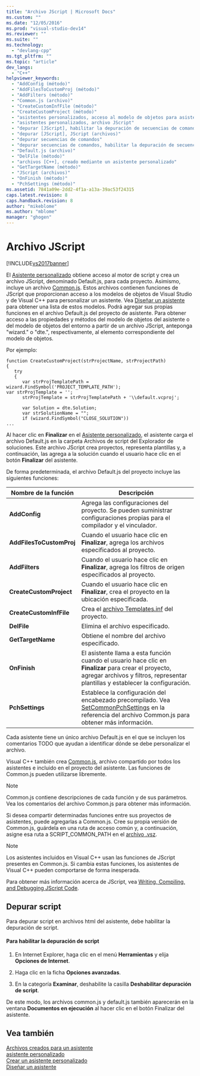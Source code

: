 ```yaml
---
title: "Archivo JScript | Microsoft Docs"
ms.custom: ""
ms.date: "12/05/2016"
ms.prod: "visual-studio-dev14"
ms.reviewer: ""
ms.suite: ""
ms.technology: 
  - "devlang-cpp"
ms.tgt_pltfrm: ""
ms.topic: "article"
dev_langs: 
  - "C++"
helpviewer_keywords: 
  - "AddConfig (método)"
  - "AddFilesToCustomProj (método)"
  - "AddFilters (método)"
  - "Common.js (archivo)"
  - "CreateCustomInfFile (método)"
  - "CreateCustomProject (método)"
  - "asistentes personalizados, acceso al modelo de objetos para asistentes"
  - "asistentes personalizados, archivo JScript"
  - "depurar [JScript], habilitar la depuración de secuencias de comandos"
  - "depurar [JScript], JScript (archivos)"
  - "depurar secuencias de comandos"
  - "depurar secuencias de comandos, habilitar la depuración de secuencias de comandos"
  - "Default.js (archivo)"
  - "DelFile (método)"
  - "archivos [C++], creado mediante un asistente personalizado"
  - "GetTargetName (método)"
  - "JScript (archivos)"
  - "OnFinish (método)"
  - "PchSettings (método)"
ms.assetid: 7841a09e-2dd2-4f1a-a13a-39ac53f24315
caps.latest.revision: 8
caps.handback.revision: 8
author: "mikeblome"
ms.author: "mblome"
manager: "ghogen"
---
```

# Archivo JScript
[!INCLUDE[vs2017banner](../assembler/inline/includes/vs2017banner.md)]

El [Asistente personalizado](../ide/custom-wizard.md) obtiene acceso al motor de script y crea un archivo JScript, denominado Default.js, para cada proyecto.  Asimismo, incluye un archivo [Common.js](../ide/customizing-cpp-wizards-with-common-jscript-functions.md).  Estos archivos contienen funciones de JScript que proporcionan acceso a los modelos de objetos de Visual Studio y de Visual C\+\+ para personalizar un asistente.  Vea [Diseñar un asistente](../ide/designing-a-wizard.md) para obtener una lista de estos modelos. Podrá agregar sus propias funciones en el archivo Default.js del proyecto de asistente.  Para obtener acceso a las propiedades y métodos del modelo de objetos del asistente o del modelo de objetos del entorno a partir de un archivo JScript, anteponga "wizard." o "dte.", respectivamente, al elemento correspondiente del modelo de objetos.  
  
 Por ejemplo:  
  
```  
function CreateCustomProject(strProjectName, strProjectPath)  
{  
   try  
   {  
      var strProjTemplatePath = wizard.FindSymbol('PROJECT_TEMPLATE_PATH');  
var strProjTemplate = '';  
      strProjTemplate = strProjTemplatePath + '\\default.vcproj';  
  
      var Solution = dte.Solution;  
      var strSolutionName = "";  
      if (wizard.FindSymbol("CLOSE_SOLUTION"))  
...  
```  
  
 Al hacer clic en **Finalizar** en el [Asistente personalizado](../ide/custom-wizard.md), el asistente carga el archivo Default.js en la carpeta Archivos de script del Explorador de soluciones.  Este archivo JScript crea proyectos, representa plantillas y, a continuación, las agrega a la solución cuando el usuario hace clic en el botón **Finalizar** del asistente.  
  
 De forma predeterminada, el archivo Default.js del proyecto incluye las siguientes funciones:  
  
|Nombre de la función|Descripción|  
|--------------------------|-----------------|  
|**AddConfig**|Agrega las configuraciones del proyecto.  Se pueden suministrar configuraciones propias para el compilador y el vinculador.|  
|**AddFilesToCustomProj**|Cuando el usuario hace clic en **Finalizar**, agrega los archivos especificados al proyecto.|  
|**AddFilters**|Cuando el usuario hace clic en **Finalizar**, agrega los filtros de origen especificados al proyecto.|  
|**CreateCustomProject**|Cuando el usuario hace clic en **Finalizar**, crea el proyecto en la ubicación especificada.|  
|**CreateCustomInfFile**|Crea el [archivo Templates.inf](../ide/templates-inf-file.md) del proyecto.|  
|**DelFile**|Elimina el archivo especificado.|  
|**GetTargetName**|Obtiene el nombre del archivo especificado.|  
|**OnFinish**|El asistente llama a esta función cuando el usuario hace clic en **Finalizar** para crear el proyecto, agregar archivos y filtros, representar plantillas y establecer la configuración.|  
|**PchSettings**|Establece la configuración del encabezado precompilado.  Vea [SetCommonPchSettings](../ide/setcommonpchsettings.md) en la referencia del archivo Common.js para obtener más información.|  
  
 Cada asistente tiene un único archivo Default.js en el que se incluyen los comentarios TODO que ayudan a identificar dónde se debe personalizar el archivo.  
  
 Visual C\+\+ también crea [Common.js](../ide/customizing-cpp-wizards-with-common-jscript-functions.md), archivo compartido por todos los asistentes e incluido en el proyecto del asistente.  Las funciones de Common.js pueden utilizarse libremente.  
  
> [!NOTE]
>  Common.js contiene descripciones de cada función y de sus parámetros.  Vea los comentarios del archivo Common.js para obtener más información.  
  
 Si desea compartir determinadas funciones entre sus proyectos de asistentes, puede agregarlas a Common.js.  Cree su propia versión de Common.js, guárdela en una ruta de acceso común y, a continuación, asigne esa ruta a SCRIPT\_COMMON\_PATH en el [archivo .vsz](../ide/dot-vsz-file-project-control.md).  
  
> [!NOTE]
>  Los asistentes incluidos en Visual C\+\+ usan las funciones de JScript presentes en Common.js.  Si cambia estas funciones, los asistentes de Visual C\+\+ pueden comportarse de forma inesperada.  
  
 Para obtener más información acerca de JScript, vea [Writing, Compiling, and Debugging JScript Code](http://msdn.microsoft.com/es-es/13e57e7d-4867-4555-b9e4-fc24aa75e628).  
  
## Depurar script  
 Para depurar script en archivos html del asistente, debe habilitar la depuración de script.  
  
#### Para habilitar la depuración de script  
  
1.  En Internet Explorer, haga clic en el menú **Herramientas** y elija **Opciones de Internet**.  
  
2.  Haga clic en la ficha **Opciones avanzadas**.  
  
3.  En la categoría **Examinar**, deshabilite la casilla **Deshabilitar depuración de script**.  
  
 De este modo, los archivos common.js y default.js también aparecerán en la ventana **Documentos en ejecución** al hacer clic en el botón Finalizar del asistente.  
  
## Vea también  
 [Archivos creados para un asistente](../ide/files-created-for-your-wizard.md)   
 [asistente personalizado](../ide/custom-wizard.md)   
 [Crear un asistente personalizado](../ide/creating-a-custom-wizard.md)   
 [Diseñar un asistente](../ide/designing-a-wizard.md)